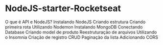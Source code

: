 # NodeJS-starter-Rocketseat

O que é API e NodeJS?
Instalando NodeJS
Criando estrutura
Criando primeira rota
Utilizando Nodemon
Instalando MongoDB
Conectando Database
Criando model de produto
Reestruturação de arquivos
Utilizando o Insomnia
Criação de registro
CRUD
Paginação da lista
Adicionando CORS
